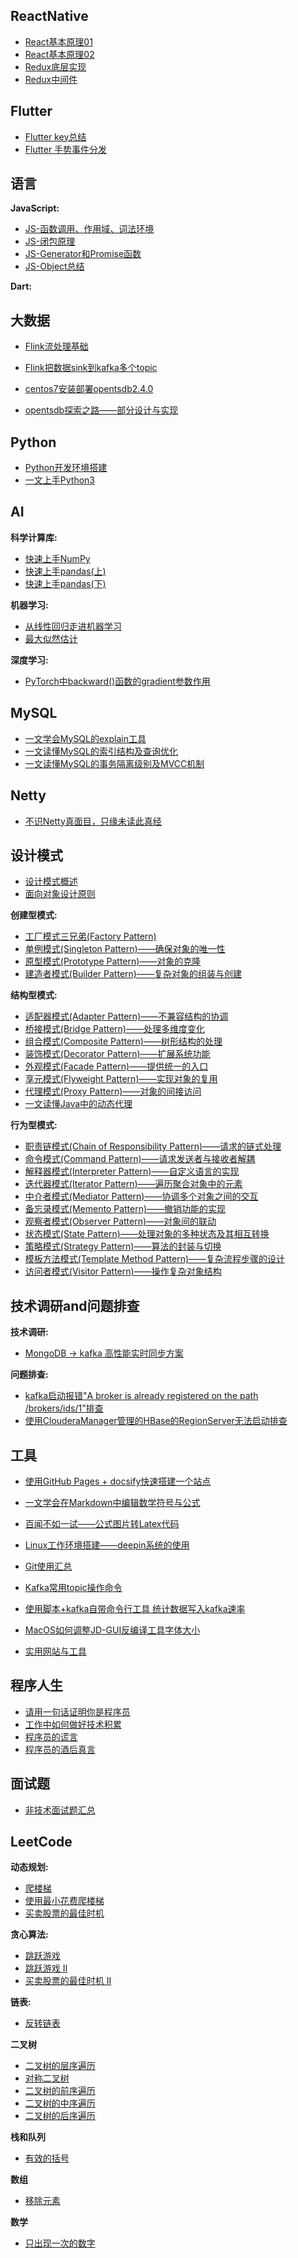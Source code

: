 
## ReactNative

- [React基本原理01](ReactNative/react_source_code_1.md)
- [React基本原理02](ReactNative/react_source_code_2.md)
- [Redux底层实现](ReactNative/redux_source_code.md)
- [Redux中间件](ReactNative/redux_middleware_source_code.md)


## Flutter
- [Flutter key总结](Flutter/flutter_key.md)
- [Flutter 手势事件分发](Flutter/flutter_gesture_dispatch.md)


## 语言
**JavaScript:**
- [JS-函数调用、作用域、词法环境](Language/javascript_function_01.md)
- [JS-闭包原理](Language/javascript_function_02.md)
- [JS-Generator和Promise函数](Language/javascript_function_03.md)
- [JS-Object总结](Language/javascript_class_01.md)

**Dart:**

## 大数据

- [Flink流处理基础](BigData/flink-stream-processing-theory.md)
- [Flink把数据sink到kafka多个topic](BigData/flink-kafka-sink-multiple-topics.md)

- [centos7安装部署opentsdb2.4.0](BigData/how-to-install-opentsdb.md)
- [opentsdb探索之路——部分设计与实现](BigData/the-road-of-exploring-opentsdb.md)

## Python

- [Python开发环境搭建](Python/python-environment.md)
- [一文上手Python3](https://www.cnblogs.com/bytesfly/p/python.html)

## AI

**科学计算库:**
- [快速上手NumPy](https://www.cnblogs.com/bytesfly/p/numpy.html)
- [快速上手pandas(上)](https://www.cnblogs.com/bytesfly/p/pandas-1.html)
- [快速上手pandas(下)](https://www.cnblogs.com/bytesfly/p/pandas-2.html)


**机器学习:**
- [从线性回归走进机器学习](AI/linear-regression.md)
- [最大似然估计](AI/maximum-likelihood-estimation.md)

**深度学习:**
- [PyTorch中backward()函数的gradient参数作用](AI/why-need-gradient-arg-in-pytorch-backward.md)


## MySQL

- [一文学会MySQL的explain工具](MySQL/how-to-use-mysql-explain.md)
- [一文读懂MySQL的索引结构及查询优化](MySQL/mysql-index-theory-and-best-practice.md)
- [一文读懂MySQL的事务隔离级别及MVCC机制](MySQL/mysql-transaction-innodb-mvcc.md)

## Netty

- [不识Netty真面目，只缘未读此真经](Netty/the-truth-of-netty.md)

## 设计模式

- [设计模式概述](DesignPattern/overview.md)
- [面向对象设计原则](DesignPattern/object-oriented-design-principles.md)

**创建型模式:**
- [工厂模式三兄弟(Factory Pattern)](DesignPattern/factory-pattern.md)
- [单例模式(Singleton Pattern)——确保对象的唯一性](DesignPattern/singleton-pattern.md)
- [原型模式(Prototype Pattern)——对象的克隆](DesignPattern/prototype-pattern.md)
- [建造者模式(Builder Pattern)——复杂对象的组装与创建](DesignPattern/builder-pattern.md)

**结构型模式:**
- [适配器模式(Adapter Pattern)——不兼容结构的协调](DesignPattern/adapter-pattern.md)
- [桥接模式(Bridge Pattern)——处理多维度变化](DesignPattern/bridge-pattern.md)
- [组合模式(Composite Pattern)——树形结构的处理](DesignPattern/composite-pattern.md)
- [装饰模式(Decorator Pattern)——扩展系统功能](DesignPattern/decorator-pattern.md)
- [外观模式(Facade Pattern)——提供统一的入口](DesignPattern/facade-pattern.md)
- [享元模式(Flyweight Pattern)——实现对象的复用](DesignPattern/flyweight-pattern.md)
- [代理模式(Proxy Pattern)——对象的间接访问](DesignPattern/proxy-pattern.md)
- [一文读懂Java中的动态代理](Java/dynamic-proxy-in-java.md)

**行为型模式:**
- [职责链模式(Chain of Responsibility Pattern)——请求的链式处理](DesignPattern/chain-of-responsibility-pattern.md)
- [命令模式(Command Pattern)——请求发送者与接收者解耦](DesignPattern/command-pattern.md)
- [解释器模式(Interpreter Pattern)——自定义语言的实现](DesignPattern/interpreter-pattern.md)
- [迭代器模式(Iterator Pattern)——遍历聚合对象中的元素](DesignPattern/iterator-pattern.md)
- [中介者模式(Mediator Pattern)——协调多个对象之间的交互](DesignPattern/mediator-pattern.md)
- [备忘录模式(Memento Pattern)——撤销功能的实现]()
- [观察者模式(Observer Pattern)——对象间的联动]()
- [状态模式(State Pattern)——处理对象的多种状态及其相互转换]()
- [策略模式(Strategy Pattern)——算法的封装与切换]()
- [模板方法模式(Template Method Pattern)——复杂流程步骤的设计]()
- [访问者模式(Visitor Pattern)——操作复杂对象结构]()


## 技术调研and问题排查

**技术调研:**
- [MongoDB -> kafka 高性能实时同步方案](ProblemResearch/data-from-mongodb-to-kafka.md)


**问题排查:**
- [kafka启动报错"A broker is already registered on the path /brokers/ids/1"排查](ProblemResearch/kafka-broker-already-registered.md)
- [使用ClouderaManager管理的HBase的RegionServer无法启动排查](ProblemResearch/hbase-region-server-cannot-start.md)



## 工具

- [使用GitHub Pages + docsify快速搭建一个站点](Tool/github-page-docsify.md)
- [一文学会在Markdown中编辑数学符号与公式](Tool/markdown-formula.md)
- [百闻不如一试——公式图片转Latex代码](Tool/image-to-latex.md)
  
- [Linux工作环境搭建——deepin系统的使用](Tool/work-on-deepin-linux.md)
- [Git使用汇总](Tool/about-git.md)

- [Kafka常用topic操作命令](Tool/kafka-commands.md)
- [使用脚本+kafka自带命令行工具 统计数据写入kafka速率](Tool/kafka-write-speed.md)

- [MacOS如何调整JD-GUI反编译工具字体大小](Tool/how-to-adjust-jd-gui-fontsize.md)

- [实用网站与工具](Tool/awesome-sites.md)

## 程序人生

- [请用一句话证明你是程序员](Life/how-to-prove-that-you-are-a-programmer.md)
- [工作中如何做好技术积累](Life/study-vs-work.md)
- [程序员的谎言](Life/what-are-the-most-common-lies-told-by-programmers.md)
- [程序员的酒后真言](Life/drunk-post-of-a-programmer.md)

## 面试题

- [非技术面试题汇总](Interview/non-technical-interview-questions.md)

## LeetCode

**动态规划:**
- [爬楼梯](LeetCode/0070-climbing-stairs.md)
- [使用最小花费爬楼梯](LeetCode/0746-min-cost-climbing-stairs.md)
- [买卖股票的最佳时机](LeetCode/0121-best-time-to-buy-and-sell-stock.md)

**贪心算法:**
- [跳跃游戏](LeetCode/0055-jump-game.md)
- [跳跃游戏 II](LeetCode/0045-jump-game-ii.md)
- [买卖股票的最佳时机 II](LeetCode/0122-best-time-to-buy-and-sell-stock-ii.md)

**链表:**
- [反转链表](LeetCode/0206-reverse-linked-list.md)

**二叉树**
- [二叉树的层序遍历](LeetCode/0102-binary-tree-level-order-traversal.md)
- [对称二叉树](LeetCode/0101-symmetric-tree.md)
- [二叉树的前序遍历](LeetCode/0144-binary-tree-preorder-traversal.md)
- [二叉树的中序遍历](LeetCode/0094-binary-tree-inorder-traversal.md)
- [二叉树的后序遍历](LeetCode/0145-binary-tree-postorder-traversal.md)

**栈和队列**
- [有效的括号](LeetCode/0020-valid-parentheses.md)

**数组**
- [移除元素](LeetCode/0027-remove-element.md)

**数学**
- [只出现一次的数字](LeetCode/0136-single-number.md)
